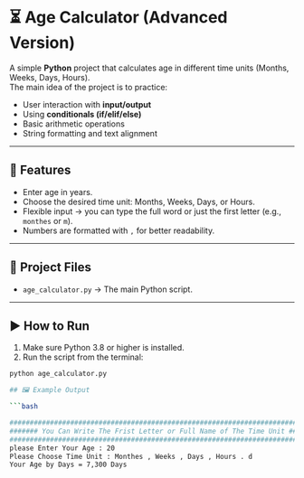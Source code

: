 # ⏳ Age Calculator (Advanced Version)

A simple **Python** project that calculates age in different time units (Months, Weeks, Days, Hours).  
The main idea of the project is to practice:
- User interaction with **input/output**
- Using **conditionals (if/elif/else)**
- Basic arithmetic operations
- String formatting and text alignment

---

## 🚀 Features
- Enter age in years.
- Choose the desired time unit: Months, Weeks, Days, or Hours.
- Flexible input → you can type the full word or just the first letter (e.g., `monthes` or `m`).
- Numbers are formatted with `,` for better readability.

---

## 📂 Project Files
- `age_calculator.py` → The main Python script.

---

## ▶️ How to Run
1. Make sure Python 3.8 or higher is installed.  
2. Run the script from the terminal:  

```bash
python age_calculator.py

## 🖼️ Example Output

```bash

################################################################################
####### You Can Write The Frist Letter or Full Name of The Time Unit ###########
################################################################################
please Enter Your Age : 20
Please Choose Time Unit : Monthes , Weeks , Days , Hours . d
Your Age by Days = 7,300 Days 

```


